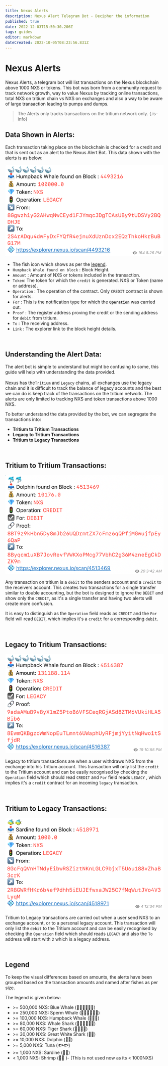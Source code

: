 ```yaml
---
title: Nexus Alerts
description: Nexus Alert Telegram Bot - Decipher the information
published: true
date: 2022-12-03T15:50:30.206Z
tags: guides
editor: markdown
dateCreated: 2022-10-05T08:23:56.831Z
---
```


# Nexus Alerts

Nexus Alerts,  a telegram bot will list transactions on the Nexus blockchain above 1000 NXS or tokens. This bot was born from a community request to track network growth, way to value Nexus by tracking online transactions, total NXS on tritium chain vs NXS on exchanges and also a way to be aware of large transaction leading to pumps and dumps.

> The Alerts only tracks transactions on the tritium network only.
{.is-info}

## Data Shown in Alerts:

Each transaction taking place on the blockchain is checked for a credit and that is sent out as an alert to the Nexus Alert Bot. This data shown with the alerts is as below:

![alert_data1.png](/alert_data1.png)

* The fish icon which shows as per the [legend](nexus-alerts.md#legend).
* `Humpback Whale found on block` : Block Height.
* `Amount` : Amount of NXS or tokens included in the transaction.
* `Token`: The token for which the `credit` is generated. NXS or Token (name or address).
* `Operation` :  The operation of the contract. Only `CREDIT` contract is shown for alerts.
* `For` : This is the notification type for which the **`Operation`** was carried out.
* `Proof` :  The register address proving the credit or the sending address for `debit` from tritium.
* `To` : The receiving address.
* `Link` : The explorer link to the block height details.

&nbsp;

## Understanding the Alert Data:

The alert bot is simple to understand but might be confusing to some, this guide will help with understanding the data provided.\
\
Nexus has the`Tritium` and `Legacy` chains, all exchanges use the legacy chain and it is difficult to track the balance of legacy accounts and the best we can do is keep track of the transactions on the tritium network. The alerts are only limited to tracking NXS and token transactions above 1000 NXS.

To better understand the data provided by the bot, we can segregate the transactions into:

* **Tritium to Tritium Transactions**
* **Legacy to Tritium Transactions**
* **Tritium to Legacy Transactions**

&nbsp;

## Tritium to Tritium Transactions:

![tritium_to_tritium1.png](/tritium_to_tritium1.png)

Any transaction on tritium is a `debit` to the senders account and a `credit` to the receivers account. This creates two transactions for a single transfer similar to double accounting, but the bot  is designed to ignore the `DEBIT` and show only the `CREDIT`, as it's a single transfer and having two alerts will create more confusion.&#x20;

It is easy to distinguish as  the `Operation` field reads as `CREDIT` and the `For` field will read `DEBIT`, which implies it's a `credit` for a corresponding `debit`. 

&nbsp;

## Legacy to Tritium Transactions:

![legacy_to_tritium1.png](/legacy_to_tritium1.png)

Legacy to tritium transactions are when a user withdraws NXS from the exchange into his Tritium account. This transaction will only list the `credit` to the Tritium account and can be easily recognised by checking the `Operation` field which should read `CREDIT` and `For` field reads  `LEGACY` , which implies it's a `credit` contract for an incoming `legacy` transaction.

&nbsp;

## Tritium to Legacy Transactions:

![tritium_to_legacy1.png](/tritium_to_legacy1.png)

Tritium to Legacy  transactions are carried out when a user send NXS to an exchange account, or  to a personal legacy account. This transaction will only list the `debit` to the Tritium account and can be easily recognised by checking the `Operation` field which should reads `LEGACY` and also the `To` address will start with `2` which is a legacy address.

&nbsp;

## Legend

To keep the visual differences based on amounts, the alerts have been grouped based on the transaction amounts and named after fishes as per size.

&#x20;The legend is given below:

* \>= 500,000 NXS:    Blue Whale (🐳🐳🐳🐳🐳🐳)
* \>= 250,000 NXS:    Sperm Whale (🐋🐋🐋🐋🐋🐋)
* \>= 100,000 NXS:    Humpback Whale (🐋🐋🐋)
* \>= 80,000 NXS:      Whale Shark (🦈🦈🦈🦈🦈🦈)
* \>= 60,000 NXS:      Tiger Shark  (🦈🦈🦈🦈)
* \>= 30,000 NXS:      Great White Shark (🦈🦈)
* \>= 10,000 NXS:       Dolphin (🐬🐬)
* \>= 5,000 NXS:         Tuna (🐟🐟)
* \>= 1,000 NXS:         Sardine (🐠🐠)
* < 1,000 NXS:           Shrimp  (🦐🦐 )- (This is not used now as its < 1000NXS)


